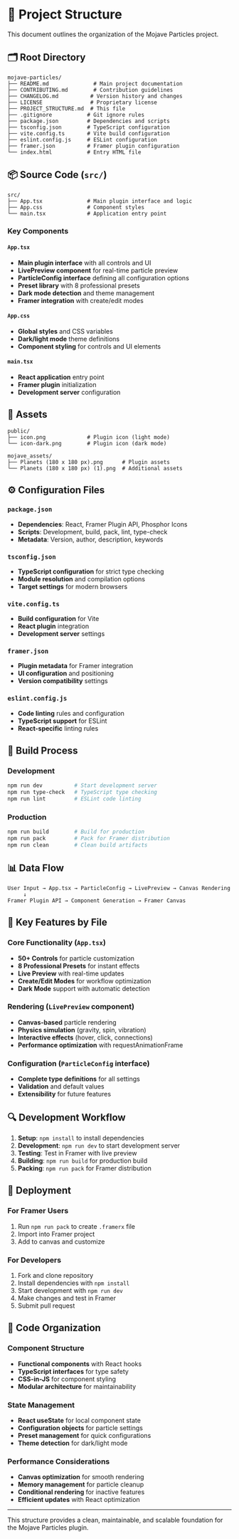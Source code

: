 # 📁 Project Structure

This document outlines the organization of the Mojave Particles project.

## 🗂️ Root Directory

```
mojave-particles/
├── README.md              # Main project documentation
├── CONTRIBUTING.md        # Contribution guidelines
├── CHANGELOG.md          # Version history and changes
├── LICENSE               # Proprietary license
├── PROJECT_STRUCTURE.md  # This file
├── .gitignore           # Git ignore rules
├── package.json         # Dependencies and scripts
├── tsconfig.json        # TypeScript configuration
├── vite.config.ts       # Vite build configuration
├── eslint.config.js     # ESLint configuration
├── framer.json          # Framer plugin configuration
└── index.html           # Entry HTML file
```

## 📦 Source Code (`src/`)

```
src/
├── App.tsx              # Main plugin interface and logic
├── App.css              # Component styles
└── main.tsx             # Application entry point
```

### Key Components

#### `App.tsx`
- **Main plugin interface** with all controls and UI
- **LivePreview component** for real-time particle preview
- **ParticleConfig interface** defining all configuration options
- **Preset library** with 8 professional presets
- **Dark mode detection** and theme management
- **Framer integration** with create/edit modes

#### `App.css`
- **Global styles** and CSS variables
- **Dark/light mode** theme definitions
- **Component styling** for controls and UI elements

#### `main.tsx`
- **React application** entry point
- **Framer plugin** initialization
- **Development server** configuration

## 🎨 Assets

```
public/
├── icon.png             # Plugin icon (light mode)
└── icon-dark.png        # Plugin icon (dark mode)

mojave_assets/
├── Planets (180 x 180 px).png      # Plugin assets
└── Planets (180 x 180 px) (1).png  # Additional assets
```

## ⚙️ Configuration Files

### `package.json`
- **Dependencies**: React, Framer Plugin API, Phosphor Icons
- **Scripts**: Development, build, pack, lint, type-check
- **Metadata**: Version, author, description, keywords

### `tsconfig.json`
- **TypeScript configuration** for strict type checking
- **Module resolution** and compilation options
- **Target settings** for modern browsers

### `vite.config.ts`
- **Build configuration** for Vite
- **React plugin** integration
- **Development server** settings

### `framer.json`
- **Plugin metadata** for Framer integration
- **UI configuration** and positioning
- **Version compatibility** settings

### `eslint.config.js`
- **Code linting** rules and configuration
- **TypeScript support** for ESLint
- **React-specific** linting rules

## 🔧 Build Process

### Development
```bash
npm run dev          # Start development server
npm run type-check   # TypeScript type checking
npm run lint         # ESLint code linting
```

### Production
```bash
npm run build        # Build for production
npm run pack         # Pack for Framer distribution
npm run clean        # Clean build artifacts
```

## 📊 Data Flow

```
User Input → App.tsx → ParticleConfig → LivePreview → Canvas Rendering
     ↓
Framer Plugin API → Component Generation → Framer Canvas
```

## 🎯 Key Features by File

### Core Functionality (`App.tsx`)
- **50+ Controls** for particle customization
- **8 Professional Presets** for instant effects
- **Live Preview** with real-time updates
- **Create/Edit Modes** for workflow optimization
- **Dark Mode** support with automatic detection

### Rendering (`LivePreview` component)
- **Canvas-based** particle rendering
- **Physics simulation** (gravity, spin, vibration)
- **Interactive effects** (hover, click, connections)
- **Performance optimization** with requestAnimationFrame

### Configuration (`ParticleConfig` interface)
- **Complete type definitions** for all settings
- **Validation** and default values
- **Extensibility** for future features

## 🔍 Development Workflow

1. **Setup**: `npm install` to install dependencies
2. **Development**: `npm run dev` to start development server
3. **Testing**: Test in Framer with live preview
4. **Building**: `npm run build` for production build
5. **Packing**: `npm run pack` for Framer distribution

## 🚀 Deployment

### For Framer Users
1. Run `npm run pack` to create `.framerx` file
2. Import into Framer project
3. Add to canvas and customize

### For Developers
1. Fork and clone repository
2. Install dependencies with `npm install`
3. Start development with `npm run dev`
4. Make changes and test in Framer
5. Submit pull request

## 📝 Code Organization

### Component Structure
- **Functional components** with React hooks
- **TypeScript interfaces** for type safety
- **CSS-in-JS** for component styling
- **Modular architecture** for maintainability

### State Management
- **React useState** for local component state
- **Configuration objects** for particle settings
- **Preset management** for quick configurations
- **Theme detection** for dark/light mode

### Performance Considerations
- **Canvas optimization** for smooth rendering
- **Memory management** for particle cleanup
- **Conditional rendering** for inactive features
- **Efficient updates** with React optimization

---

This structure provides a clean, maintainable, and scalable foundation for the Mojave Particles plugin. 